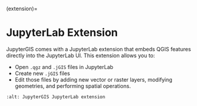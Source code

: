 (extension)=

# JupyterLab Extension

JupyterGIS comes with a JupyterLab extension that embeds QGIS features directly into the JupyterLab UI.
This extension allows you to:

- Open `.qgz` and `.jGIS` files in JupyterLab
- Create new `.jGIS` files
- Edit those files by adding new vector or raster layers, modifying geometries, and performing spatial operations.

```{image} ../../assets/lab_ext.webp
:alt: JupyterGIS JupyterLab extension
```

